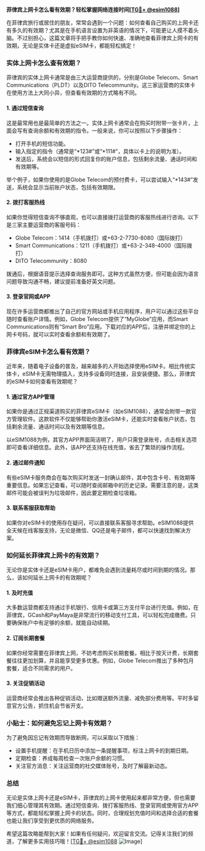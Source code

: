 **菲律宾上网卡怎么看有效期？轻松掌握网络连接时间[[TG💪+ @esim1088](https://t.me/s/esim1088)]**

在菲律宾旅行或居住的朋友，常常会遇到一个问题：如何查看自己购买的上网卡还有多久的有效期？尤其是在手机语言设置为非英语的情况下，可能更让人摸不着头脑。不过别担心，这篇文章将手把手教你如何快速、准确地查看菲律宾上网卡的有效期，无论是实体卡还是虚拟eSIM卡，都能轻松搞定！

### 实体上网卡怎么查有效期？

菲律宾的实体上网卡通常是由三大运营商提供的，分别是Globe Telecom、Smart Communications（PLDT）以及DITO Telecommunity。这三家运营商的实体卡在使用方法上大同小异，但查看有效期的方式略有不同。

#### 1. **通过短信查询**
这是最常用也是最简单的方法之一。实体上网卡通常会在购买时附带一张卡片，上面会写有查询余额和有效期的指令。一般来说，你可以按照以下步骤操作：

- 打开手机的短信功能。
- 输入指定的指令（通常是“*123#”或“*111#”，具体以卡上的说明为准）。
- 发送后，系统会以短信的形式回复你的账户信息，包括剩余流量、通话时间和有效期等。

举个例子，如果你使用的是Globe Telecom的预付费卡，可以尝试输入“*143#”发送，系统会显示当前账户状态，包括有效期限。

#### 2. **拨打客服热线**
如果你觉得短信查询不够直观，也可以直接拨打运营商的客服热线进行咨询。以下是三家主要运营商的客服号码：
- Globe Telecom：1414（手机拨打）或+63-2-7730-8080（国际拨打）
- Smart Communications：1211（手机拨打）或+63-2-348-4000（国际拨打）
- DITO Telecommunity：8080

拨通后，根据语音提示选择查询服务即可。这种方式虽然方便，但可能会因为语言问题导致沟通不畅，建议提前准备好英文问题。

#### 3. **登录官网或APP**
现在许多运营商都推出了自己的官方网站或手机应用程序，用户可以通过这些平台随时查看账户详情。例如，Globe Telecom提供了“MyGlobe”应用，而Smart Communications则有“Smart Bro”应用。下载对应的APP后，注册并绑定你的上网卡号码，就可以实时查看余额和有效期了。

### 菲律宾eSIM卡怎么看有效期？

近年来，随着电子设备的普及，越来越多的人开始选择使用eSIM卡。相比传统实体卡，eSIM卡无需物理插入，支持多设备同时连接，且安装便捷。那么，菲律宾的eSIM卡如何查看有效期呢？

#### 1. **通过官方APP管理**
如果你是通过正规渠道购买的菲律宾eSIM卡（如eSIM1088），通常会附带一款官方管理软件。这款软件不仅能够帮助你激活eSIM卡，还能实时查看账户状态，包括剩余流量、通话时间以及有效期等信息。

以eSIM1088为例，其官方APP界面简洁明了，用户只需登录账号，点击相关选项即可查看详细信息。此外，该APP还支持在线充值，省去了繁琐的操作流程。

#### 2. **通过邮件通知**
有些eSIM卡服务商会在每次购买时发送一封确认邮件，其中包含卡号、有效期等重要信息。如果忘记查看，可以随时查阅邮箱中的历史记录。需要注意的是，这类邮件可能会被误判为垃圾邮件，因此要定期检查垃圾箱。

#### 3. **联系客服获取帮助**
如果你对eSIM卡的使用存在疑问，可以直接联系客服寻求帮助。eSIM1088提供全天候在线客服支持，无论是微信、QQ还是电子邮件，都可以快速找到解决方案。

### 如何延长菲律宾上网卡的有效期？

无论你是实体卡还是eSIM卡用户，都难免会遇到流量耗尽或时间到期的情况。那么，该如何延长上网卡的有效期呢？

#### 1. **及时充值**
大多数运营商都支持通过手机银行、信用卡或第三方支付平台进行充值。例如，在菲律宾，GCash和PayMaya是非常流行的移动支付工具，可以轻松完成缴费。只要确保账户中有足够的余额，就能自动续期。

#### 2. **订阅长期套餐**
如果你经常需要在菲律宾上网，不妨考虑购买长期套餐。相比于按天计费，长期套餐往往更加划算，并且能享受更多优惠。例如，Globe Telecom推出了多种包月套餐，适合不同需求的用户。

#### 3. **关注促销活动**
运营商经常会推出各种促销活动，比如赠送额外流量、减免部分费用等。平时多留意官方公告，抓住机会节省开支。

### 小贴士：如何避免忘记上网卡有效期？

为了避免因忘记有效期而导致断网，可以采取以下措施：
- 设置手机提醒：在手机日历中添加一条提醒事项，标注上网卡的到期日期。
- 定期检查：养成每周检查一次账户余额的习惯。
- 关注官方消息：关注运营商的社交媒体账号，及时了解最新动态。

### 总结

无论是实体上网卡还是eSIM卡，菲律宾的上网卡使用起来都非常方便，但也需要我们细心管理其有效期。通过短信查询、拨打客服热线、登录官网或使用官方APP等方式，都能轻松掌握上网卡的状态。同时，合理规划充值时间和选择合适的套餐也能让我们享受到更优质的网络服务。

希望这篇攻略能帮到大家！如果有任何疑问，欢迎留言交流。记得关注我们的频道，了解更多实用技巧哦！[[TG💪+ @esim1088](https://t.me/s/esim1088) ![Image](https://i.postimg.cc/4NQfJmqS/Snipaste-2025-05-13-00-14-12.png)]